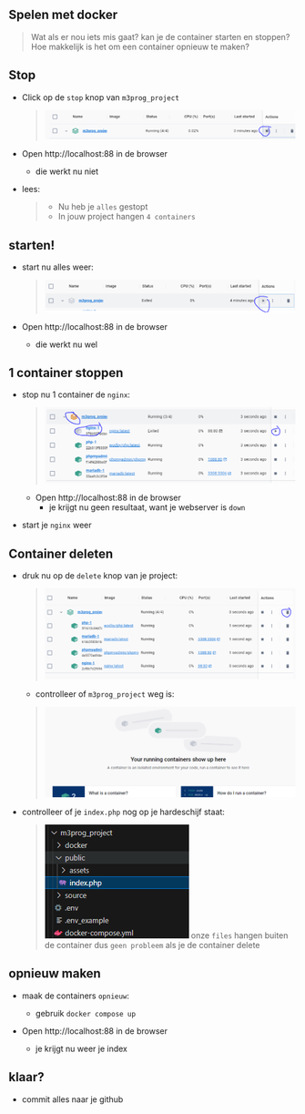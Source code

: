 
## Spelen met docker

> Wat als er nou iets mis gaat? kan je de container starten en stoppen?
> Hoe makkelijk is het om een container opnieuw te maken?


## Stop

- Click op de `stop` knop van  `m3prog_project`
  > ![](img/stop.PNG)
- Open http://localhost:88 in de browser
  - die werkt nu niet


- lees: 
  > - Nu heb je `alles` gestopt
  > - In jouw project hangen `4 containers`

## starten!
- start nu alles weer:
  > ![](img/start.PNG)

- Open http://localhost:88 in de browser
  - die werkt nu wel

## 1 container stoppen
- stop nu 1 container de `nginx`:
  > ![](img/1stop.PNG)
  - Open http://localhost:88 in de browser
    - je krijgt nu geen resultaat, want je webserver is `down`

- start je `nginx` weer


## Container deleten

- druk nu op de `delete` knop van je project:
  > ![](img/delete.PNG)
  - controlleer of `m3prog_project` weg is:
  > ![](img/deleted.PNG)

- controlleer of je `index.php` nog op je hardeschijf staat:
  > ![](img/geenprobleem.PNG)
  > onze `files` hangen buiten de container dus `geen probleem` als je de container delete

## opnieuw maken

- maak de containers `opnieuw`:
  - gebruik `docker compose up`

- Open http://localhost:88 in de browser
    - je krijgt nu weer je index
    
  
## klaar?

- commit alles naar je github
